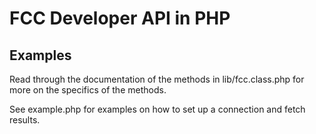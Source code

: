 # FCC Developer API in PHP

## Examples

Read through the documentation of the methods in lib/fcc.class.php 
for more on the specifics of the methods.

See example.php for examples on how to set up a connection and fetch results.